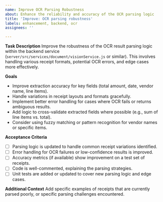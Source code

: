 ```yaml
---
name: Improve OCR Parsing Robustness
about: Enhance the reliability and accuracy of the OCR parsing logic
title: 'Improve: OCR parsing robustness'
labels: enhancement, backend, ocr
assignees: ''

---
```


**Task Description**
Improve the robustness of the OCR result parsing logic within the backend service (`server/src/services/document/visionService.js` or similar). This involves handling various receipt formats, potential OCR errors, and edge cases more effectively.

**Goals**
- Improve extraction accuracy for key fields (total amount, date, vendor name, line items).
- Handle variations in receipt layouts and formats gracefully.
- Implement better error handling for cases where OCR fails or returns ambiguous results.
- Add logic to cross-validate extracted fields where possible (e.g., sum of line items vs. total).
- Consider using fuzzy matching or pattern recognition for vendor names or specific items.

**Acceptance Criteria**
- [ ] Parsing logic is updated to handle common receipt variations identified.
- [ ] Error handling for OCR failures or low-confidence results is improved.
- [ ] Accuracy metrics (if available) show improvement on a test set of receipts.
- [ ] Code is well-commented, explaining the parsing strategies.
- [ ] Unit tests are added or updated to cover new parsing logic and edge cases.

**Additional Context**
Add specific examples of receipts that are currently parsed poorly, or specific parsing challenges encountered.
